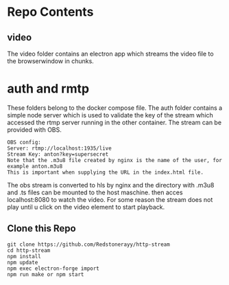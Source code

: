 # Repo Contents
## video
The video folder contains an electron app which streams the video file to the browserwindow
in chunks.

# auth and rmtp
These folders belong to the docker compose file.
The auth folder contains a simple node server which is used to validate the key of the
stream which accessed the rtmp server running in the other container.
The stream can be provided with OBS.
```
OBS config:
Server: rtmp://localhost:1935/live
Stream Key: anton?key=supersecret
Note that the .m3u8 file created by nginx is the name of the user, for example anton.m3u8
This is important when supplying the URL in the index.html file.
```
The obs stream is converted to hls by nginx and the directory with .m3u8 and .ts files
can be mounted to the host maschine. then acces localhost:8080 to watch the video.
For some reason the stream does not play until u click on the video element to start playback.

## Clone this Repo
```
git clone https://github.com/Redstonerayy/http-stream
cd http-stream
npm install
npm update
npm exec electron-forge import
npm run make or npm start
```